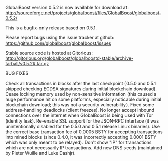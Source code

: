 GlobalBoost version 0.5.2 is now available for download at:
http://sourceforge.net/projects/globalboost/files/GlobalBoost/globalboost-0.5.2/

This is a bugfix-only release based on 0.5.1.

Please report bugs using the issue tracker at github:
https://github.com/globalboost/globalboost/issues

Stable source code is hosted at Gitorious:
http://gitorious.org/globalboost/globalboostd-stable/archive-tarball/v0.5.2#.tar.gz

BUG FIXES

Check all transactions in blocks after the last checkpoint (0.5.0 and 0.5.1 skipped checking ECDSA signatures during initial blockchain download).
Cease locking memory used by non-sensitive information (this caused a huge performance hit on some platforms, especially noticable during initial blockchain download; this was
not a security vulnerability).
Fixed some address-handling deadlocks (client freezes).
No longer accept inbound connections over the internet when GlobalBoost is being used with Tor (identity leak).
Re-enable SSL support for the JSON-RPC interface (it was unintentionally disabled for the 0.5.0 and 0.5.1 release Linux binaries).
Use the correct base transaction fee of 0.0005 BSTY for accepting transactions into mined blocks (since 0.4.0, it was incorrectly accepting 0.0001 BSTY which was only meant to be relayed).
Don't show "IP" for transactions which are not necessarily IP transactions.
Add new DNS seeds (maintained by Pieter Wuille and Luke Dashjr).
